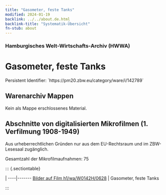 ```yaml
---
title: "Gasometer, feste Tanks"
modified: 2024-01-19
backlink: ../../about.de.html
backlink-title: "Systematik-Übersicht"
fn-stub: about
---
```


### Hamburgisches Welt-Wirtschafts-Archiv (HWWA)

# Gasometer, feste Tanks

<div class="hint">Persistent Identifier: `https://pm20.zbw.eu/category/ware/i/142789`</div>







## Warenarchiv Mappen





Kein als Mappe erschlossenes Material.



<a id="filmsections" />

## Abschnitte von digitalisierten Mikrofilmen (1. Verfilmung 1908-1949)

<p>Aus urheberrechtlichen Gründen nur aus dem EU-Rechtsraum und im ZBW-Lesesaal zugänglich.</p>


<p>Gesamtzahl der Mikrofilmaufnahmen: 75</p>





::: {.sectiontable}

 | 
----|-------
<a class="btn" href="https://pm20.zbw.eu/film/h1/wa/W0142H/0628" rel="nofollow">Bilder auf Film h1/wa/W0142H/0628</a> | Gasometer, feste Tanks


:::
















